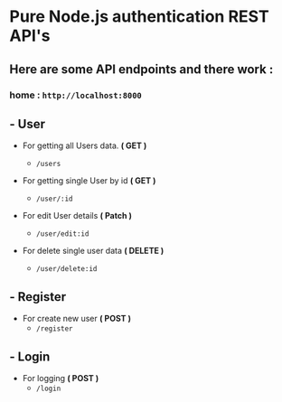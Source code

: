 # Pure Node.js authentication REST API's
## Here are some API endpoints and there work :

### home : `http://localhost:8000`

## - User

- For getting all Users data. **( GET )**
  - `/users`
- For getting single User by id **( GET )**
  - `/user/:id`

- For edit User details **( Patch )**
  - `/user/edit:id`

- For delete single user data **( DELETE )**
    - `/user/delete:id`

## - Register

- For create new user **( POST )**
  - `/register`

## - Login

- For logging **( POST )**
  - `/login`


